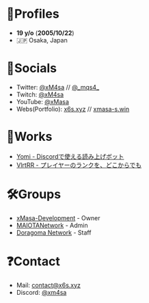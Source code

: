 # 📓Profiles
- **19 y/o** (**2005/10/22**)
- 🇯🇵 Osaka, Japan

# 💬Socials
- Twitter: [@xM4sa](https://twitter.com/xM4sa) // [@\_mqs4\_](https://twitter.com/_mqs4_)
- Twitch: [@xM4sa](https://twitch.tv/xM4sa)
- YouTube: [@xMasa](https://youtube.com/@xMasa)
- Webs(Portfolio): [x6s.xyz](https://x6s.xyz) // [xmasa-s.win](https://xmasa-s.win)

# 🔧Works
- [Yomi - Discordで使える読み上げボット](https://github.com/xMasa-1022/xMasa-1022/blob/main/bots/Yomi.md)
- [VlrtRR - プレイヤーのランクを、どこからでも](https://github.com/xMasa-1022/xMasa-1022/blob/main/bots/VlrtRR.md)

# 🛠️Groups
- [xMasa-Development](https://github.com/xMasa-Development) - Owner
- [MAIOTANetwork](https://discord.gg/bzNDwAT8YK) - Admin
- [Doragoma Network](https://discord.gg/BFxFJwV) - Staff

# ❓Contact
- Mail: [contact@x6s.xyz](mailto:contact@x6s.xyz)
- Discord: [@xm4sa](https://discord.com/users/368342356660846592)

